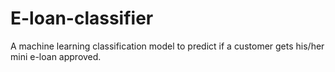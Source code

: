 # E-loan-classifier
A machine learning classification model to predict if a customer gets his/her mini e-loan approved.
